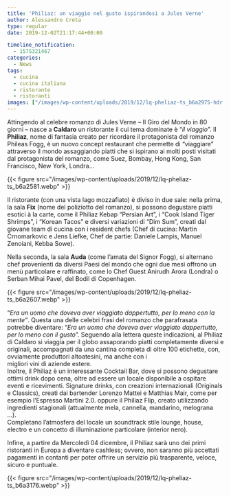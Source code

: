 ```yaml
---
title: 'Philiaz: un viaggio nel gusto ispirandosi a Jules Verne'
author: Alessandro Creta
type: regular
date: 2019-12-02T21:17:44+00:00

timeline_notification:
  - 1575321467
categories:
  - News
tags:
  - cucina
  - cucina italiana
  - ristorante
  - ristoranti
images: ["/images/wp-content/uploads/2019/12/lq-pheliaz-ts_b6a2975-hdr.webp"]
---
```

Attingendo al celebre romanzo di Jules Verne – Il Giro del Mondo in 80 giorni – nasce a **Caldaro** un ristorante il cui tema dominate è “_il viaggio_”. Il **Philiaz**, nome di fantasia creato per ricordare il protagonista del romanzo Phileas Fogg, è un nuovo concept restaurant che permette di “viaggiare” attraverso il mondo assaggiando piatti che si ispirano ai molti posti visitati dal protagonista del romanzo, come Suez, Bombay, Hong Kong, San Francisco, New York, Londra…


{{< figure src="/images/wp-content/uploads/2019/12/lq-pheliaz-ts_b6a2581.webp" >}}


Il ristorante (con una vista lago mozzafiato) è diviso in due sale: nella prima, la sala **Fix** (nome del poliziotto del romanzo), si possono degustare piatti esotici à la carte, come il Philiaz Kebap “Persian Art”, i “Cook Island Tiger Shrimps”, i “Korean Tacos” e diversi variazioni di “Dim Sum”, creati dal giovane team di cucina con i resident chefs (Chef di cucina: Martin Crnomarkovic e Jens Liefke, Chef de partie: Daniele Lampis, Manuel Zenoiani, Kebba Sowe).

Nella seconda, la sala **Auda** (come l’amata del Signor Fogg), si alternano chef provenienti da diversi Paesi del mondo che ogni due mesi offrono un menù particolare e raffinato, come lo Chef Guest Anirudh Arora (Londra) o Serban Mihai Pavel, del Bodil di Copenhagen.


{{< figure src="/images/wp-content/uploads/2019/12/lq-pheliaz-ts_b6a2607.webp" >}}


  
“_Era un uomo che doveva aver viaggiato dappertutto, per lo meno con la mente”_. Questa una delle celebri frasi del romanzo che parafrasata potrebbe diventare: “_Era un uomo che doveva aver viaggiato dappertutto, per lo meno con il gusto_”. Seguendo alla lettera queste indicazioni, al Philiaz di Caldaro si viaggia per il globo assaporando piatti completamente diversi e originali, accompagnati da una cantina completa di oltre 100 etichette, con, ovviamente produttori altoatesini, ma anche con i  
migliori vini di aziende estere.  
Inoltre, il Philiaz è un interessante Cocktail Bar, dove si possono degustare ottimi drink dopo cena, oltre ad essere un locale disponibile a ospitare eventi e ricevimenti. Signature drinks, con creazioni internazionali (Originals e Classics), creati dai bartender Lorenzo Mattei e Matthias Mair, come per esempio l’Espresso Martini 2.0. oppure il Philiaz Flip, creato utilizzando ingredienti stagionali (attualmente mela, cannella, mandarino, melograna …).  
Completano l’atmosfera del locale un soundtrack stile lounge, house, electro e un concetto di illuminazione particolare (interior nero).

  
Infine, a partire da Mercoledì 04 dicembre, il Philiaz sarà uno dei primi ristoranti in Europa a diventare cashless; ovvero, non saranno più accettati pagamenti in contanti per poter offrire un servizio più trasparente, veloce, sicuro e puntuale.


{{< figure src="/images/wp-content/uploads/2019/12/lq-pheliaz-ts_b6a3176.webp" >}}
